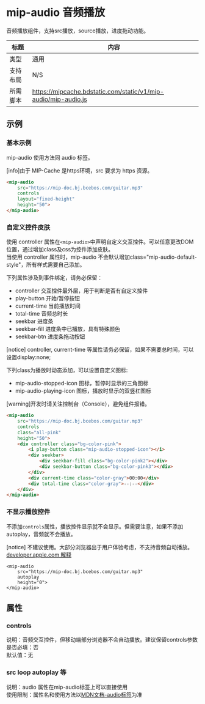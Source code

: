 # mip-audio 音频播放

音频播放组件，支持src播放，source播放，进度拖动功能。

标题|内容
----|----
类型|通用
支持布局| N/S
所需脚本|https://mipcache.bdstatic.com/static/v1/mip-audio/mip-audio.js

## 示例

### 基本示例
mip-audio 使用方法同 audio 标签。

[info]由于 MIP-Cache 是https环境，src 要求为 https 资源。

``` html
<mip-audio 
    src="https://mip-doc.bj.bcebos.com/guitar.mp3"
    controls
    layout="fixed-height"
    height="50">
</mip-audio>
```

<!--
升级校验中, 预计2018年开放使用。  
### 使用source定义多音频源

``` html
<mip-audio
    controls
    height="50">
    <source src="https://mip-doc.bj.bcebos.com/horse.mp3">
    <source src="https://mip-doc.bj.bcebos.com/horse.ogg">
    您的浏览器不支持音频播放。
</mip-audio>
```
-->


### 自定义控件皮肤
使用 controller 属性在`<mip-audio>`中声明自定义交互控件。可以任意更改DOM位置，通过增加class及css为控件添加皮肤。  
当使用 controller 属性时，mip-audio 不会默认增加class="mip-audio-default-style"，所有样式需要自己添加。  

下列属性涉及到事件绑定，请务必保留：

- controller 交互控件最外层，用于判断是否有自定义控件
- play-button 开始/暂停按钮
- current-time 当前播放时间
- total-time 音频总时长
- seekbar 进度条
- seekbar-fill 进度条中已播放，具有特殊颜色
- seekbar-btn 进度条拖动按钮

[notice] controller, current-time 等属性请务必保留，如果不需要总时间，可以设置display:none; 

下列class为播放时动态添加，可以设置自定义图标:

- mip-audio-stopped-icon 图标，暂停时显示的三角图标
- mip-audio-playing-icon 图标，播放时显示的双竖杠图标

[warning]开发时请关注控制台（Console），避免组件报错。

``` html
<mip-audio 
    src="https://mip-doc.bj.bcebos.com/guitar.mp3"
    controls
    class="all-pink"
    height="50">
    <div controller class="bg-color-pink">
        <i play-button class="mip-audio-stopped-icon"></i>
        <div seekbar>
            <div seekbar-fill class="bg-color-pink2"></div>
            <div seekbar-button class="bg-color-pink3"></div>
        </div>
        <div current-time class="color-gray">00:00</div>
        <div total-time class="color-gray">--:--</div>
    </div>
</mip-audio>
```

### 不显示播放控件
不添加`controls`属性，播放控件显示就不会显示。但需要注意，如果不添加autoplay，音频就不会播放。

[notice] 不建议使用。大部分浏览器出于用户体验考虑，不支持音频自动播放。[developer.apple.com 解释](https://developer.apple.com/library/content/documentation/AudioVideo/Conceptual/Using_HTML5_Audio_Video/Device-SpecificConsiderations/Device-SpecificConsiderations.html)

```
<mip-audio 
    src="https://mip-doc.bj.bcebos.com/guitar.mp3"
    autoplay
    height="0">
</mip-audio>
```

## 属性

### controls
说明：音频交互控件，但移动端部分浏览器不会自动播放。建议保留controls参数  
是否必填：否  
默认值：无

### src loop autoplay 等  
说明：audio 属性在mip-audio标签上可以直接使用  
使用限制：属性名和使用方法以[MDN文档-audio标签](https://developer.mozilla.org/zh-CN/docs/Web/HTML/Element/audio)为准
